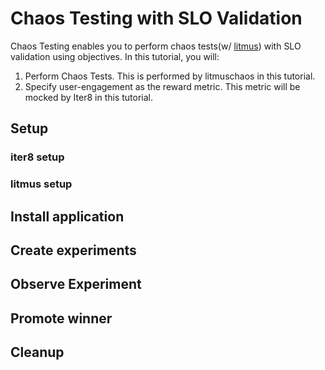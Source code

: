 # Chaos Testing with SLO Validation

Chaos Testing enables you to perform chaos tests(w/ [litmus](https://litmuschaos.io/)) with SLO validation using objectives. In this tutorial, you will:

  1. Perform Chaos Tests. This is performed by litmuschaos in this tutorial.
  1. Specify user-engagement as the reward metric. This metric will be mocked by Iter8 in this tutorial.

## Setup
### iter8 setup
### litmus setup

## Install application

## Create experiments

## Observe Experiment

## Promote winner

## Cleanup
